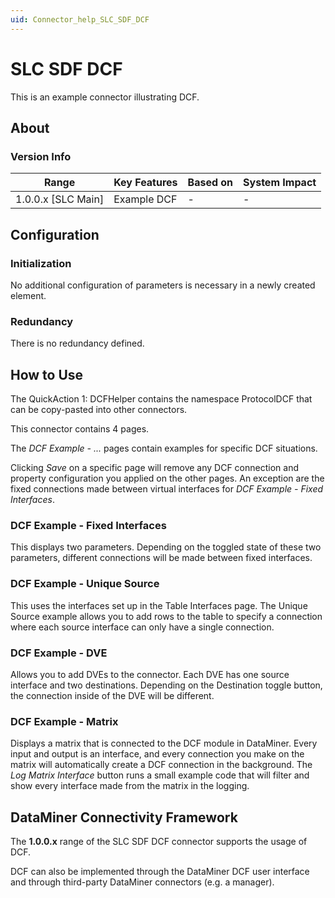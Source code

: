 ```yaml
---
uid: Connector_help_SLC_SDF_DCF
---
```


# SLC SDF DCF

This is an example connector illustrating DCF.

## About

### Version Info

| Range | Key Features | Based on | System Impact |
|----------------------|------------------|--------------|-------------------|
| 1.0.0.x [SLC Main] | Example DCF      | -           | -                |

## Configuration

### Initialization

No additional configuration of parameters is necessary in a newly created element.

### Redundancy

There is no redundancy defined.

## How to Use

The QuickAction 1: DCFHelper contains the namespace ProtocolDCF that can be copy-pasted into other connectors.

This connector contains 4 pages.

The *DCF Example - ...* pages contain examples for specific DCF situations.

Clicking *Save* on a specific page will remove any DCF connection and property configuration you applied on the other pages. An exception are the fixed connections made between virtual interfaces for *DCF Example - Fixed Interfaces*.

### DCF Example - Fixed Interfaces

This displays two parameters. Depending on the toggled state of these two parameters, different connections will be made between fixed interfaces.

### DCF Example - Unique Source

This uses the interfaces set up in the Table Interfaces page. The Unique Source example allows you to add rows to the table to specify a connection where each source interface can only have a single connection.

### DCF Example - DVE

Allows you to add DVEs to the connector. Each DVE has one source interface and two destinations. Depending on the Destination toggle button, the connection inside of the DVE will be different.

### DCF Example - Matrix

Displays a matrix that is connected to the DCF module in DataMiner. Every input and output is an interface, and every connection you make on the matrix will automatically create a DCF connection in the background. The *Log Matrix Interface* button runs a small example code that will filter and show every interface made from the matrix in the logging.

## DataMiner Connectivity Framework

The **1.0.0.x** range of the SLC SDF DCF connector supports the usage of DCF.

DCF can also be implemented through the DataMiner DCF user interface and through third-party DataMiner connectors (e.g. a manager).
